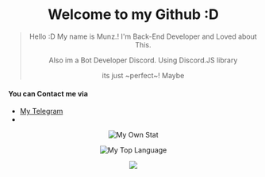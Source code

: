 <div align="center">
  
# Welcome to my Github :D
  
</div>

<div align="center">
  
> Hello :D My name is Munz.! I'm Back-End Developer and Loved about This.
> 
> Also im a Bot Developer Discord. Using Discord.JS library
> 
> its just ~perfect~! Maybe
  
</div>

#### You can Contact me via
- [My Telegram](https://t.me/munzdev)
- 
<div align="center">

![My Own Stat](https://github-readme-stats.vercel.app/api?username=Munz1211&count_private=true&hide=prs,contribs&show_icons=true&theme=tokyonight)
  
![My Top Language](https://github-readme-stats.vercel.app/api/top-langs/?username=Munz1211&theme=tokyonight&layout=compact)
 
![](https://komarev.com/ghpvc/?username=Munz1211&color=grey)

</div>

